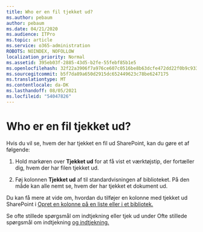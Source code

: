 ```yaml
---
title: Who er en fil tjekket ud?
ms.author: pebaum
author: pebaum
ms.date: 04/21/2020
ms.audience: ITPro
ms.topic: article
ms.service: o365-administration
ROBOTS: NOINDEX, NOFOLLOW
localization_priority: Normal
ms.assetid: 395eb03f-2885-43d5-b2fe-55febf85b1e5
ms.openlocfilehash: 32f22a3906f7a976ce607c0516be8b63dcfe472dd22f0b9c933e79950ba5e932
ms.sourcegitcommit: b5f7da89a650d2915dc652449623c78be6247175
ms.translationtype: MT
ms.contentlocale: da-DK
ms.lasthandoff: 08/05/2021
ms.locfileid: "54047826"
---
```

# <a name="who-has-a-file-checked-out"></a>Who er en fil tjekket ud?

Hvis du vil se, hvem der har tjekket en fil ud SharePoint, kan du gøre et af følgende:
  
1. Hold markøren over **Tjekket ud** for at få vist et værktøjstip, der fortæller dig, hvem der har filen tjekket ud. 
    
2. Føj kolonnen **Tjekket ud** af til standardvisningen af biblioteket. På den måde kan alle nemt se, hvem der har tjekket et dokument ud. 
    
Du kan få mere at vide om, hvordan du tilføjer en kolonne med tjekket ud SharePoint i [Opret en kolonne på en liste eller i et bibliotek.](https://go.microsoft.com/fwlink/?linkid=2019591) 
  
Se ofte stillede spørgsmål om indtjekning eller tjek ud under Ofte stillede spørgsmål om indtjekning [og indtjekning.](https://go.microsoft.com/fwlink/?linkid=2018786)
  

